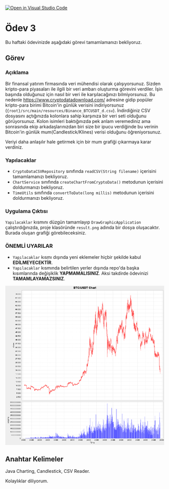 [![Open in Visual Studio Code](https://classroom.github.com/assets/open-in-vscode-c66648af7eb3fe8bc4f294546bfd86ef473780cde1dea487d3c4ff354943c9ae.svg)](https://classroom.github.com/online_ide?assignment_repo_id=8034640&assignment_repo_type=AssignmentRepo)
# Ödev 3

Bu haftaki ödevinizde aşağıdaki görevi tamamlamanızı bekliyoruz.

## Görev

### Açıklama

Bir finansal yatırım firmasında veri mühendisi olarak çalışıyorsunuz. Sizden kripto-para piyasaları ile ilgili bir veri ambarı oluşturma görevini verdiler. İşin başında olduğunuz için nasıl bir veri ile karşılacağınızı bilmiyorsunuz. Bu nedenle https://www.cryptodatadownload.com/ adresine gidip popüler kripto-para birimi Bitcoin'in günlük verisini indiriyorsunuz (`{root}/src/main/resources/Binance_BTCUSDT_d.csv`). İndirdiğiniz CSV dosyasını açtığınızda kolonlara sahip karşınıza bir veri seti olduğunu görüyorsunuz. Kolon isimleri baktığınızda pek anlam veremediniz ama sonrasında ekip arkadaşlarınızdan biri size bir ipucu verdiğinde bu verinin Bitcoin'in günlük mum(Candlestick/Klines) verisi olduğunu öğreniyorsunuz.

Veriyi daha anlaşılır hale getirmek için bir mum grafiği çıkarmaya karar verdiniz.

### Yapılacaklar

- `CryptoDataCSVRepository` sınıfında `readCSV(String filename)` içerisini tamamlamanızı bekliyoruz.
- `ChartService` sınıfında `createChartFromCryptoData()` metodunun içerisini doldurmanızı bekliyoruz.
- `TimeUtils` sınıfında `convertToDate(long millis)` metodunun içerisini doldurmanızı bekliyoruz.

### Uygulama Çıktısı

`Yapılacaklar` kısmını düzgün tamamlayıp `DrawGraphicApplication` çalıştırdığınızda, proje klasöründe `result.png` adında bir dosya oluşacaktır. Burada oluşan grafiği görebileceksiniz.

### ÖNEMLİ UYARILAR

- `Yapılacaklar` kısmı dışında yeni eklemeler hiçbir şekilde kabul **EDİLMEYECEKTİR**.
- `Yapılacaklar` kısmında belirtilen yerler dışında repo'da başka kısımlarında değişiklik **YAPMAMALISINIZ**. Aksi takdirde ödevinizi **TAMAMLAYAMAZSINIZ**.

![Örnek Grafik](ornek.png "Örnek Grafik")

## Anahtar Kelimeler

Java Charting, Candlestick, CSV Reader.

Kolaylıklar diliyorum.
